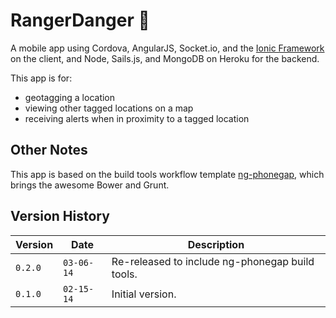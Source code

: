 # RangerDanger :cop:

A mobile app using Cordova, AngularJS, Socket.io, and the [Ionic Framework](http://http://ionicframework.com/) on the client, and Node, Sails.js, and MongoDB on Heroku for the backend.

This app is for:
* geotagging a location
* viewing other tagged locations on a map
* receiving alerts when in proximity to a tagged location


## Other Notes

This app is based on the build tools workflow template [ng-phonegap](https://github.com/calvinl/ng-phonegap), which brings the awesome Bower and Grunt.


## Version History

Version  | Date       | Description
-------- | ---------- | ------------
`0.2.0`  | `03-06-14` | Re-released to include ng-phonegap build tools.
`0.1.0`  | `02-15-14` | Initial version.
